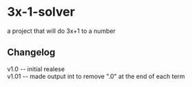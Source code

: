 # 3x-1-solver
a project that will do 3x+1 to a number
## Changelog
v1.0 -- initial realese <br />
v1.01 -- made output int to remove ".0" at the end of each term
